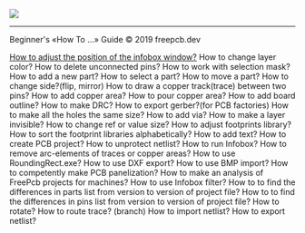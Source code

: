 ![](/How_to/pictures/upload.png)

***
Beginner's «How To ...» Guide  © 2019 freepcb.dev


[How to adjust the position of the infobox window?](/How_to/IB_win_pos.md)
How to change layer color?
How to delete unconnected pins?
How to work with selection mask?
How to add a new part?
How to select a part?
How to move a part?
How to change side?(flip, mirror)
How to draw a copper track(trace) between two pins?
How to add copper area?
How to pour copper area?
How to add board outline?
How to make DRC?
How to export gerber?(for PCB factories)
How to make all the holes the same size?
How to add via?
How to make a layer invisible?
How to change ref or value size?
How to adjust footprints library?
How to sort the footprint libraries alphabetically?
How to add text?
How to create PCB project?
How to unprotect netlist?
How to run Infobox?
How to remove arc-elements of traces or copper areas?
How to use RoundingRect.exe?
How to use DXF export?
How to use BMP import?
How to competently make PCB panelization?
How to make an analysis of FreePcb projects for machines?
How to use Infobox filter?
How to to find the differences in parts list from version to version of project file?
How to to find the differences in pins list from version to version of project file?
How to rotate?
How to route trace? (branch)
How to import netlist?
How to export netlist?
